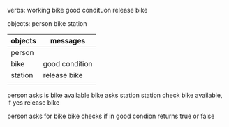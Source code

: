 verbs:
working bike
good condituon
release bike 

objects:
person
bike
station


| objects | messages       |
| ------- | -------------- |
| person  |                |
| bike    | good condition |
| station | release bike   |
|         |                |


person asks is bike available
bike asks station
station check bike available, if yes release bike

person asks for bike
bike checks if in good condion
returns true or false
